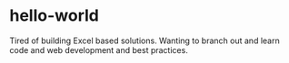 # hello-world

Tired of building Excel based solutions. Wanting to branch out and learn code and web development and best practices.  

